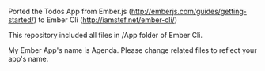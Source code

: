 Ported the Todos App from Ember.js (http://emberjs.com/guides/getting-started/) to Ember Cli (http://iamstef.net/ember-cli/)

This repository included all files in /App folder of Ember Cli.

My Ember App's name is Agenda.  Please change related files to reflect your app's name.
